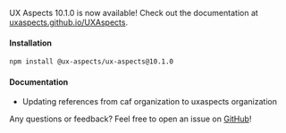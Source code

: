 UX Aspects 10.1.0 is now available! Check out the documentation at [uxaspects.github.io/UXAspects](https://uxaspects.github.io/UXAspects).

#### Installation
```bash
npm install @ux-aspects/ux-aspects@10.1.0
```

#### Documentation
* Updating references from caf organization to uxaspects organization


Any questions or feedback? Feel free to open an issue on [GitHub](https://github.com/UXAspects/UXAspects/issues)!